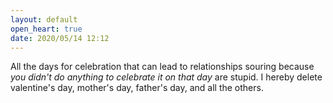 ```yaml
---
layout: default
open_heart: true
date: 2020/05/14 12:12
---
```


All the days for celebration that can lead to relationships souring because *you didn't do anything to celebrate it on that day* are stupid. I hereby delete valentine's day, mother's day, father's day, and all the others.
